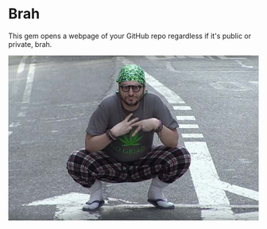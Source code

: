 # Brah

This gem opens a webpage of your GitHub repo regardless if it's public or private, brah.

![](images/vape_naysh.jpg)
